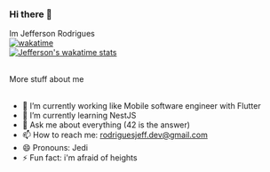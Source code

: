 ### Hi there 👋
Im Jefferson Rodrigues 
<br/>
[![wakatime](https://wakatime.com/badge/user/9420e9ba-d993-48ee-9ba2-5eea38120253.svg)](https://wakatime.com/@9420e9ba-d993-48ee-9ba2-5eea38120253)<br/>
[![Jefferson's wakatime stats](https://github-readme-stats.vercel.app/api/wakatime?username=@rodriguesjeff&theme=dracula)]([https://github.com/anuraghazra/github-readme-stats](https://wakatime.com/@rodriguesjeff))

<br>
<summary>
	More stuff about me
</summary>

<br/>

- 🔭 I’m currently working like Mobile software engineer with Flutter
- 🌱 I’m currently learning NestJS
- 💬 Ask me about everything (42 is the answer)
- 📫 How to reach me: rodriguesjeff.dev@gmail.com
- 😄 Pronouns: Jedi
- ⚡ Fun fact: i'm afraid of heights
